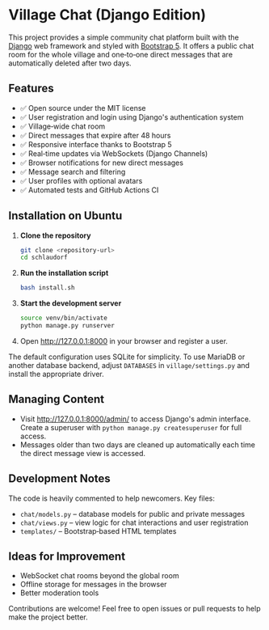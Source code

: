 # Village Chat (Django Edition)

This project provides a simple community chat platform built with the
[Django](https://www.djangoproject.com/) web framework and styled with
[Bootstrap&nbsp;5](https://getbootstrap.com/).  It offers a public chat room for the
whole village and one‑to‑one direct messages that are automatically deleted
after two days.

## Features

- ✅ Open source under the MIT license
- ✅ User registration and login using Django's authentication system
- ✅ Village‑wide chat room
- ✅ Direct messages that expire after 48 hours
- ✅ Responsive interface thanks to Bootstrap 5
- ✅ Real‑time updates via WebSockets (Django Channels)
- ✅ Browser notifications for new direct messages
- ✅ Message search and filtering
- ✅ User profiles with optional avatars
- ✅ Automated tests and GitHub Actions CI

## Installation on Ubuntu

1. **Clone the repository**
   ```bash
   git clone <repository-url>
   cd schlaudorf
   ```
2. **Run the installation script**
   ```bash
   bash install.sh
   ```
3. **Start the development server**
   ```bash
   source venv/bin/activate
   python manage.py runserver
   ```
4. Open <http://127.0.0.1:8000> in your browser and register a user.

The default configuration uses SQLite for simplicity.  To use MariaDB or
another database backend, adjust `DATABASES` in `village/settings.py` and
install the appropriate driver.

## Managing Content

- Visit <http://127.0.0.1:8000/admin/> to access Django's admin interface.
  Create a superuser with `python manage.py createsuperuser` for full access.
- Messages older than two days are cleaned up automatically each time the
  direct message view is accessed.

## Development Notes

The code is heavily commented to help newcomers.  Key files:

- `chat/models.py` – database models for public and private messages
- `chat/views.py` – view logic for chat interactions and user registration
- `templates/` – Bootstrap‑based HTML templates

## Ideas for Improvement

- WebSocket chat rooms beyond the global room
- Offline storage for messages in the browser
- Better moderation tools

Contributions are welcome!  Feel free to open issues or pull requests to help
make the project better.
